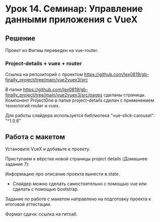 # Урок 14. Семинар: Управление данными приложения с VueX

## Решение

Проект из Фигмы переведен на vue-router.

### Project-details + vuex + router

Ссылка на репозиторий с проектом
https://github.com/lex0819/gb-finally_project/tree/main/vue2vuex3/src

В папке https://github.com/lex0819/gb-finally_project/tree/main/vue2vuex3/src/pages
сделаны страницы.
Компонент ProjectOne в папке project-details сделан с применением технологий router и vuex.

Для работы слайдера используется библиотека "vue-slick-carousel": "^1.0.6"

## Работа с макетом

Установите VueX и добавьте к проекту.

Приступаем к вёрстке новой страницы project details (Домашнее задание 7):

Информацию про описание проекта вынести в state.

-   Слайдер можно сделать самостоятельно с помощью vue или сделать с помощью bootstrap.

Задание по работе с макетом направлено на подготовку проекта к итоговой аттестации.

Формат сдачи: ссылка на гитхаб.
